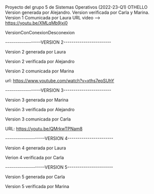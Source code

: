 ﻿Proyecto del grupo 5 de Sistemas Operativos (2022-23-Q1)
OTHELLO
Version generada por Alejandro.
Version verificada por Carla y Marina.
Version 1 Comunicada por Laura 
URL video --> https://youtu.be/XMLqMb9jxj0

VersionConConexionDesconexion

------------------VERSION 2------------------------

Version 2 generada por Laura

Version 2 verificada por Alejandro

Version 2 comunicada por Marina

url: https://www.youtube.com/watch?v=xths7epSUhY 

------------------VERSION 3------------------------

Version 3 generada por Marina

Versión 3 verificada por Alejandro

Version 3 comunicada por Carla

URL: https://youtu.be/QMrkwTPNam8

--------------------VERSION 4-----------------------

Version 4 generada por Laura

Verion 4 verificada por Carla 

--------------------VERSION 5-----------------------

Version 5 generada por Carla

Version 5 verificada por Marina

